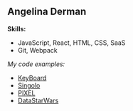 ## Angelina Derman

**Skills:**

* JavaScript, React, HTML, CSS, SaaS
* Git, Webpack

*My code examples:*

* [KeyBoard](https://ange1999.github.io/virtual-keyboard/)
* [Singolo](https://ange1999.github.io/singolo/)
* [PIXEL](https://ange1999.github.io/PIXEL/)
* [DataStarWars](https://ange1999.github.io/DataStarWars/)